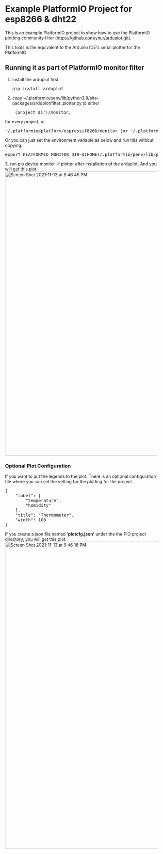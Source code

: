 # Example PlatformIO Project for esp8266 & dht22
This is an example PlatformIO project to show how to use the PlatformIO plotting community filter (https://github.com/yhur/arduplot.git). 
<p>This tools is the equivalent to the Arduino IDE's serial plotter for the PlatformIO</p>

## Running it as part of PlatformIO monitor filter ##
1. Install the arduplot first<pre>pip install arduplot</pre>
2. copy ~/.platformio/penv/lib/python3.9/site-packages/arduplot/filter_plotter.py to either<pre>
(project_dir)/monitor, 
</pre> 
for every project, or<pre>
~/.platformio/platform/espressif8266/monitor (or ~/.platformio/platform/espressif32/monitor for esp32)
</pre>
Or you can just set the environment variable as below and run this without copying.<pre>
export PLATFORMIO_MONITOR_DIR=$(HOME)/.platformio/penv/lib/python3.9/site-packages/arduplot/
</pre>
3. run pio device monitor -f plotter after installation of the arduplot. And you will get this plot.

<img width="937" alt="Screen Shot 2021-11-13 at 9 46 49 PM" src="https://user-images.githubusercontent.com/13171662/141644389-00e05586-837c-4bd9-9c73-5f61e2785ead.png">

### Optional Plot Configuration
If you want to put the legends to the plot. There is an optional configuration file where you can set the setting for the plotting for the project. 
<pre>
{
    "label": [
        "temperature",
        "humidity"
    ],
    "title": "Thermometer",
    "width": 100
}
</pre>

If you create a json file named **'plotcfg.json'** under the the PIO project directory, you will get this plot.
<img width="1012" alt="Screen Shot 2021-11-13 at 9 46 16 PM" src="https://user-images.githubusercontent.com/13171662/141644427-156367a3-94a8-4a27-822d-5ded39c12913.png">

